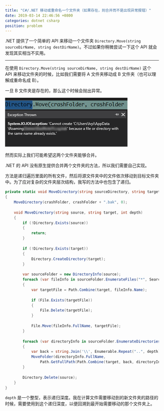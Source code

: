 ```yaml
---
title: "C#/.NET 移动或重命名一个文件夹（如果存在，则合并而不是出现异常报错）"
date: 2019-03-14 22:46:56 +0800
categories: dotnet csharp
position: problem
---
```


.NET 提供了一个简单的 API 来移动一个文件夹 `Directory.Move(string sourceDirName, string destDirName)`。不过如果你稍微尝试一下这个 API 就会发现其实相当不实用。

---

在使用 `Directory.Move(string sourceDirName, string destDirName)` 这个 API 来移动文件夹的时候，比如我们需要将 A 文件夹移动成 B 文件夹（也可以理解成重命名成 B）。

一旦 B 文件夹是存在的，那么这个时候会抛出异常。

![抛出了异常](/static/posts/2019-03-14-22-42-34.png)

然而实际上我们可能希望这两个文件夹能够合并。

.NET 的 API 没有原生提供合并两个文件夹的方法，所以我们需要自己实现。

方法是递归遍历里面的所有文件，然后将源文件夹中的文件依次移动到目标文件夹中。为了应对复杂的文件夹层次结构，我写的方法中也包含了递归。

```csharp
private static void MoveDirectory(string sourceDirectory, string targetDirectory)
{
    MoveDirectory(crashFolder, crashFolder + ".bak", 0);

    void MoveDirectory(string source, string target, int depth)
    {
        if (!Directory.Exists(source))
        {
            return;
        }

        if (!Directory.Exists(target))
        {
            Directory.CreateDirectory(target);
        }

        var sourceFolder = new DirectoryInfo(source);
        foreach (var fileInfo in sourceFolder.EnumerateFiles("*", SearchOption.TopDirectoryOnly))
        {
            var targetFile = Path.Combine(target, fileInfo.Name);

            if (File.Exists(targetFile))
            {
                File.Delete(targetFile);
            }

            File.Move(fileInfo.FullName, targetFile);
        }

        foreach (var directoryInfo in sourceFolder.EnumerateDirectories("*", SearchOption.TopDirectoryOnly))
        {
            var back = string.Join('\\', Enumerable.Repeat("..", depth));
            MoveFolder(directoryInfo.FullName,
                Path.GetFullPath(Path.Combine(target, back, directoryInfo.Name)), depth + 1);
        }

        Directory.Delete(source);
    }
}
```

`depth` 是一个整型，表示递归深度。我在计算文件需要移动到的新文件夹的路径的时候，需要使用到这个递归深度，以便回溯到最开始需要移动的那个文件夹上。
